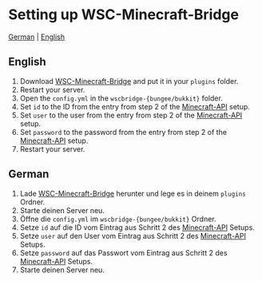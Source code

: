 # Setting up WSC-Minecraft-Bridge
[German](#German) | [English](#English)

## English
1. Download [WSC-Minecraft-Bridge](https://www.spigotmc.org/resources/wsc-minecraft-bridge.100716/) and put it in your `plugins` folder.
2. Restart your server.
3. Open the `config.yml` in the `wscbridge-{bungee/bukkit}` folder.
4. Set `id` to the ID from the entry from step 2 of the [Minecraft-API](https://github.com/xXSchrandXx/de.xxschrarndxx.wsc.minecraft-api/blob/main/Setup.md) setup.
4. Set `user` to the user from the entry from step 2 of the [Minecraft-API](https://github.com/xXSchrandXx/de.xxschrarndxx.wsc.minecraft-api/blob/main/Setup.md) setup.
5. Set `password` to the password from the entry from step 2 of the [Minecraft-API](https://github.com/xXSchrandXx/de.xxschrarndxx.wsc.minecraft-api/blob/main/Setup.md) setup.
6. Restart your server.

## German
1. Lade [WSC-Minecraft-Bridge](https://www.spigotmc.org/resources/wsc-minecraft-bridge.100716/) herunter und lege es in deinem `plugins` Ordner.
2. Starte deinen Server neu.
3. Öffne die `config.yml` im `wscbridge-{bungee/bukkit}` Ordner.
4. Setze `id` auf die ID vom Eintrag aus Schritt 2 des [Minecraft-API](https://github.com/xXSchrandXx/de.xxschrarndxx.wsc.minecraft-api/blob/main/Setup.md) Setups.
4. Setze `user` auf den User vom Eintrag aus Schritt 2 des [Minecraft-API](https://github.com/xXSchrandXx/de.xxschrarndxx.wsc.minecraft-api/blob/main/Setup.md) Setups.
5. Setze `password` auf das Passwort vom Eintrag aus Schritt 2 des [Minecraft-API](https://github.com/xXSchrandXx/de.xxschrarndxx.wsc.minecraft-api/blob/main/Setup.md) Setups.
6. Starte deinen Server neu.